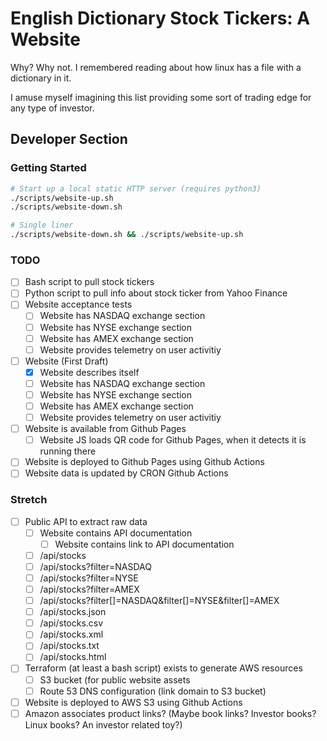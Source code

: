 # English Dictionary Stock Tickers: A Website
Why? Why not. I remembered reading about how linux has a file with a dictionary in it.

I amuse myself imagining this list providing some sort of trading edge for any type of investor.

## Developer Section

### Getting Started
```bash
# Start up a local static HTTP server (requires python3)
./scripts/website-up.sh
./scripts/website-down.sh

# Single liner
./scripts/website-down.sh && ./scripts/website-up.sh
```

### TODO
- [ ] Bash script to pull stock tickers
- [ ] Python script to pull info about stock ticker from Yahoo Finance
- [ ] Website acceptance tests
    - [ ] Website has NASDAQ exchange section
    - [ ] Website has NYSE exchange section
    - [ ] Website has AMEX exchange section
    - [ ] Website provides telemetry on user activitiy
- [ ] Website (First Draft)
    - [x] Website describes itself
    - [ ] Website has NASDAQ exchange section
    - [ ] Website has NYSE exchange section
    - [ ] Website has AMEX exchange section
    - [ ] Website provides telemetry on user activitiy
- [ ] Website is available from Github Pages
    - [ ] Website JS loads QR code for Github Pages, when it detects it is running there
- [ ] Website is deployed to Github Pages using Github Actions
- [ ] Website data is updated by CRON Github Actions

### Stretch
- [ ] Public API to extract raw data
    - [ ] Website contains API documentation
        - [ ] Website contains link to API documentation
    - [ ] /api/stocks
    - [ ] /api/stocks?filter=NASDAQ
    - [ ] /api/stocks?filter=NYSE
    - [ ] /api/stocks?filter=AMEX
    - [ ] /api/stocks?filter[]=NASDAQ&filter[]=NYSE&filter[]=AMEX
    - [ ] /api/stocks.json
    - [ ] /api/stocks.csv
    - [ ] /api/stocks.xml
    - [ ] /api/stocks.txt
    - [ ] /api/stocks.html
- [ ] Terraform (at least a bash script) exists to generate AWS resources
    - [ ] S3 bucket (for public website assets
    - [ ] Route 53 DNS configuration (link domain to S3 bucket)
- [ ] Website is deployed to AWS S3 using Github Actions
- [ ] Amazon associates product links? (Maybe book links? Investor books? Linux books? An investor related toy?)
